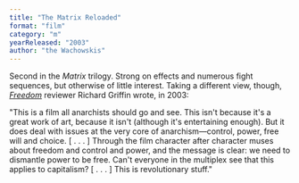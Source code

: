 ```yaml
---
title: "The Matrix Reloaded"
format: "film"
category: "m"
yearReleased: "2003"
author: "the Wachowskis"
---
```

Second in the _Matrix_ trilogy. Strong on  effects and numerous fight sequences, but otherwise of little  interest. Taking a different view, though, <a href="https://freedomnews.org.uk/wp-content/uploads/2018/01/Freedom-2003-06-14.pdf">_Freedom_</a> reviewer Richard Griffin wrote, in 2003:

"This is a film all anarchists should go  and see. This isn't because it's a great work of art, because it isn't (although  it's entertaining enough). But it does deal with issues at the very core of  anarchism—control, power, free will and choice. [ . . . ] Through the film  character after character muses about freedom and control and power, and the  message is clear: we need to dismantle power to be free. Can't everyone in the  multiplex see that this applies to capitalism? [ . . . ] This is revolutionary  stuff."
